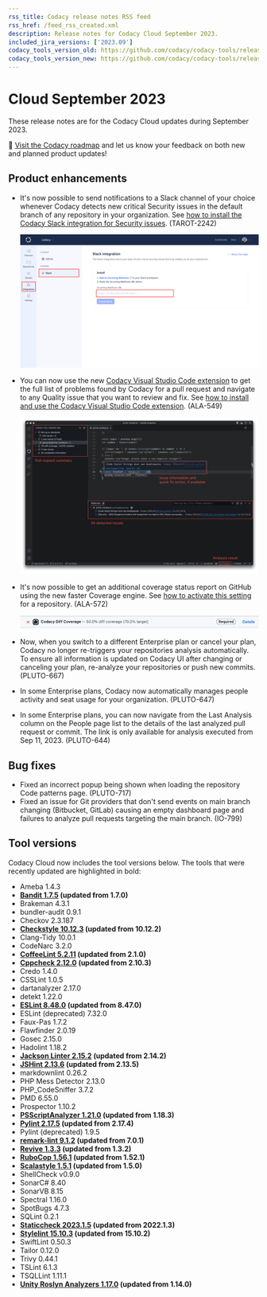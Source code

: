 ```yaml
---
rss_title: Codacy release notes RSS feed
rss_href: /feed_rss_created.xml
description: Release notes for Codacy Cloud September 2023.
included_jira_versions: ['2023.09']
codacy_tools_version_old: https://github.com/codacy/codacy-tools/releases/tag/7.8.2
codacy_tools_version_new: https://github.com/codacy/codacy-tools/releases/tag/7.10.32
---
```


# Cloud September 2023

These release notes are for the Codacy Cloud updates during September 2023.

📢 [Visit the Codacy roadmap](https://roadmap.codacy.com) and <span class="skip-vale">let us know</span> your feedback on both new and planned product updates!

<!--TODO Check these issues manually

Jira issues with disabled release notes

Epics:
-   https://codacy.atlassian.net/browse/ALA-573
-->

## Product enhancements

-   It's now possible to send notifications to a Slack channel of your choice whenever Codacy detects new critical Security issues in the default branch of any repository in your organization. See [how to install the Codacy Slack integration for Security issues](../../organizations/integrations/slack-integration.md). (TAROT-2242)

    ![Slack integration for Security issues](../images/tarot-2242.png)

-   You can now use the new [Codacy Visual Studio Code extension](https://github.com/codacy/codacy-vscode-extension) to get the full list of problems found by Codacy for a pull request and navigate to any Quality issue that you want to review and fix. See [how to install and use the Codacy Visual Studio Code extension](../../getting-started/integrating-codacy-with-visual-studio-code.md). (ALA-549)

    ![Visual Studio Code extension](../images/ala-549.png)

-   It's now possible to get an additional coverage status report on GitHub using the new faster Coverage engine. See [how to activate this setting](../../repositories-configure/integrations/github-integration.md#diff-coverage) for a repository. (ALA-572)

    ![New Coverage status report](../images/ala-572.png)

-   Now, when you switch to a different Enterprise plan or cancel your plan, Codacy no longer re-triggers your repositories analysis automatically. To ensure all information is updated on Codacy UI after changing or canceling your plan, re-analyze your repositories or push new commits. (PLUTO-667)

-   In some Enterprise plans, Codacy now automatically manages people activity and seat usage for your organization. (PLUTO-647)

-   In some Enterprise plans, you can now navigate from the Last Analysis column on the People page list to the details of the last analyzed pull request or commit. The link is only available for analysis executed from Sep 11, 2023. (PLUTO-644)

## Bug fixes

-   Fixed an incorrect popup being shown when loading the repository Code patterns page. (PLUTO-717)
-   Fixed an issue for Git providers that don't send events on main branch changing (Bitbucket, GitLab) causing an empty dashboard page and failures to analyze pull requests targeting the main branch. (IO-799)

## Tool versions

Codacy Cloud now includes the tool versions below. The tools that were recently updated are highlighted in bold:

-   Ameba 1.4.3
-   **[Bandit 1.7.5](https://github.com/PyCQA/bandit/releases/tag/1.7.5) (updated from 1.7.0)**
-   Brakeman 4.3.1
-   bundler-audit 0.9.1
-   Checkov 2.3.187
-   **[Checkstyle 10.12.3](https://checkstyle.sourceforge.io/releasenotes.html#Release_10.12.3) (updated from 10.12.2)**
-   Clang-Tidy 10.0.1
-   CodeNarc 3.2.0
-   **[CoffeeLint 5.2.11](https://github.com/coffeelint/coffeelint/releases/tag/v5.2.11) (updated from 2.1.0)**
-   **[Cppcheck 2.12.0](https://github.com/danmar/cppcheck/releases/tag/2.12.0) (updated from 2.10.3)**
-   Credo 1.4.0
-   CSSLint 1.0.5
-   dartanalyzer 2.17.0
-   detekt 1.22.0
-   **[ESLint 8.48.0](https://github.com/eslint/eslint/releases/tag/v8.48.0) (updated from 8.47.0)**
-   ESLint (deprecated) 7.32.0
-   Faux-Pas 1.7.2
-   Flawfinder 2.0.19
-   Gosec 2.15.0
-   Hadolint 1.18.2
-   **[Jackson Linter 2.15.2](https://github.com/FasterXML/jackson/wiki/Jackson-Release-2.15.2) (updated from 2.14.2)**
-   **[JSHint 2.13.6](https://github.com/jshint/jshint/releases/tag/2.13.6) (updated from 2.13.5)**
-   markdownlint 0.26.2
-   PHP Mess Detector 2.13.0
-   PHP_CodeSniffer 3.7.2
-   PMD 6.55.0
-   Prospector 1.10.2
-   **[PSScriptAnalyzer 1.21.0](https://github.com/PowerShell/PSScriptAnalyzer/releases/tag/1.21.0) (updated from 1.18.3)**
-   **[Pylint 2.17.5](https://github.com/pylint-dev/pylint/releases/tag/v2.17.5) (updated from 2.17.4)**
-   Pylint (deprecated) 1.9.5
-   **[remark-lint 9.1.2](https://github.com/remarkjs/remark-lint/releases/tag/9.1.2) (updated from 7.0.1)**
-   **[Revive 1.3.3](https://github.com/mgechev/revive/releases/tag/v1.3.3) (updated from 1.3.2)**
-   **[RuboCop 1.56.1](https://github.com/rubocop/rubocop/releases/tag/v1.56.1) (updated from 1.52.1)**
-   **[Scalastyle 1.5.1](https://github.com/beautiful-scala/scalastyle/releases/tag/v1.5.1) (updated from 1.5.0)**
-   ShellCheck v0.9.0
-   SonarC# 8.40
-   SonarVB 8.15
-   Spectral 1.16.0
-   SpotBugs 4.7.3
-   SQLint 0.2.1
-   **[Staticcheck 2023.1.5](https://staticcheck.io/changes/2023.1/#2023.1.5) (updated from 2022.1.3)**
-   **[Stylelint 15.10.3](https://github.com/stylelint/stylelint/releases/tag/15.10.3) (updated from 15.10.2)**
-   SwiftLint 0.50.3
-   Tailor 0.12.0
-   Trivy 0.44.1
-   TSLint 6.1.3
-   TSQLLint 1.11.1
-   **[Unity Roslyn Analyzers 1.17.0](https://github.com/microsoft/Microsoft.Unity.Analyzers/releases/tag/1.17.0) (updated from 1.14.0)**
